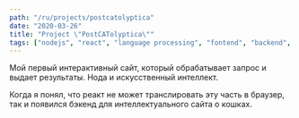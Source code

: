 ```yaml
---
path: "/ru/projects/postcatolyptica"
date: "2020-03-26"
title: "Project \"PostCATolyptica\""
tags: ["nodejs", "react", "language processing", "fontend", "backend", "web"]
---
```


Мой первый интерактивный сайт, который обрабатывает запрос и выдает результаты. Нода и искусственный интеллект.

Когда я понял, что реакт не может транслировать эту часть в браузер, так и появился бэкенд для интеллектуального сайта о кошках.
